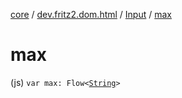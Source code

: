 [core](../../index.md) / [dev.fritz2.dom.html](../index.md) / [Input](index.md) / [max](./max.md)

# max

(js) `var max: Flow<`[`String`](https://kotlinlang.org/api/latest/jvm/stdlib/kotlin/-string/index.html)`>`